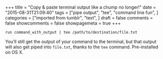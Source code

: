 +++
title = "Copy & paste terminal output like a chump no longer!"
date = "2015-08-31T21:09:40"
tags = ["pipe output", "tee", "command line fun", ]
categories = ["imported from tumblr", "text", ]
draft = false
comments = false
showcomments = false
showpagemeta = true
+++

<p><code>run command_with_output | tee /path/to/destination/file.txt</code></p>

<p>You&rsquo;ll still get the output of your command to the terminal, but that output will also get piped into <code>file.txt</code>, thanks to the <code>tee</code> command. Pre-installed on OS X.</p>